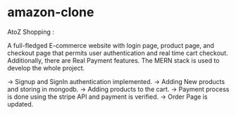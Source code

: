 # amazon-clone
AtoZ Shopping :

A full-fledged E-commerce website with login page, product page, and checkout page that permits user authentication and real time cart checkout. Additionally,
there are Real Payment features. The MERN stack is used to develop the whole project.

-> Signup and SignIn authentication implemented.
-> Adding New products and storing in mongodb.
-> Adding products to the cart.
-> Payment process is done using the stripe API and payment is verified.
-> Order Page is updated.

